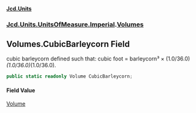 #### [Jcd.Units](index 'index')
### [Jcd.Units.UnitsOfMeasure.Imperial](Jcd.Units.UnitsOfMeasure.Imperial 'Jcd.Units.UnitsOfMeasure.Imperial').[Volumes](Volumes 'Jcd.Units.UnitsOfMeasure.Imperial.Volumes')

## Volumes.CubicBarleycorn Field

cubic barleycorn defined such that: cubic foot = barleycorn³ × (1.0/36.0)*(1.0/36.0)*(1.0/36.0).

```csharp
public static readonly Volume CubicBarleycorn;
```

#### Field Value
[Volume](Volume 'Jcd.Units.UnitTypes.Volume')